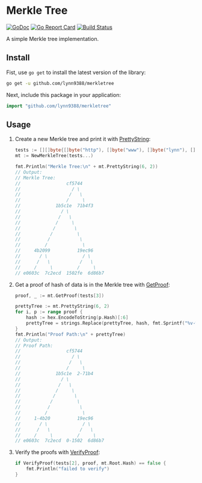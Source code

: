 # Merkle Tree

[![GoDoc](https://godoc.org/github.com/lynn9388/merkletree?status.svg)](https://godoc.org/github.com/lynn9388/merkletree)
[![Go Report Card](https://goreportcard.com/badge/github.com/lynn9388/merkletree)](https://goreportcard.com/report/github.com/lynn9388/merkletree)
[![Build Status](https://travis-ci.com/lynn9388/merkletree.svg?branch=master)](https://travis-ci.com/lynn9388/merkletree)

A simple Merkle tree implementation.

## Install

Fist, use `go get` to install the latest version of the library:

```sh
go get -u github.com/lynn9388/merkletree
```

Next, include this package in your application:

```go
import "github.com/lynn9388/merkletree"
```

## Usage

1. Create a new Merkle tree and print it with [PrettyString](https://godoc.org/github.com/lynn9388/merkletree#MerkleTree.PrettyString):

    ```go
    tests := [][]byte{[]byte("http"), []byte("www"), []byte("lynn"), []byte("9388"), []byte("com")}
    mt := NewMerkleTree(tests...)

    fmt.Println("Merkle Tree:\n" + mt.PrettyString(6, 2))
    // Output:
    // Merkle Tree:
    //                 cf5744
    //                   / \
    //                  /   \
    //                 /     \
    //             1b5c1e  71b4f3
    //               / \
    //              /   \
    //             /     \
    //            /       \
    //           /         \
    //          /           \
    //         /             \
    //     4b2099          19ec96
    //       / \             / \
    //      /   \           /   \
    //     /     \         /     \
    // e0603c  7c2ecd  1502fe  6d86b7
    ```

1. Get a proof of hash of data is in the Merkle tree with [GetProof](https://godoc.org/github.com/lynn9388/merkletree#MerkleTree.GetProof):

    ```go
    proof, _ := mt.GetProof(tests[3])

    prettyTree := mt.PrettyString(6, 2)
    for i, p := range proof {
        hash := hex.EncodeToString(p.Hash)[:6]
        prettyTree = strings.Replace(prettyTree, hash, fmt.Sprintf("%v-%v", i, hash[:4]), 1)
    }
    fmt.Println("Proof Path:\n" + prettyTree)
    // Output:
    // Proof Path:
    //                 cf5744
    //                   / \
    //                  /   \
    //                 /     \
    //             1b5c1e  2-71b4
    //               / \
    //              /   \
    //             /     \
    //            /       \
    //           /         \
    //          /           \
    //         /             \
    //     1-4b20          19ec96
    //       / \             / \
    //      /   \           /   \
    //     /     \         /     \
    // e0603c  7c2ecd  0-1502  6d86b7
    ```

1. Verify the proofs with [VerifyProof](https://godoc.org/github.com/lynn9388/merkletree#VerifyProof):

    ```go
    if VerifyProof(tests[2], proof, mt.Root.Hash) == false {
        fmt.Println("failed to verify")
    }
    ```

